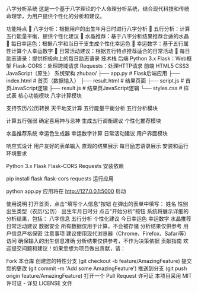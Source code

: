 八字分析系统
这是一个基于八字理论的个人命理分析系统，结合现代科技和传统命理学，为用户提供个性化的分析和建议。

功能特点
🎯 八字分析：根据用户的出生年月日时进行八字分析
🌈 五行分析：计算五行能量平衡，提供个性化建议
💎 水晶推荐：基于八字分析结果推荐合适的水晶
🎨 每日幸运色：根据八字和当日干支生成个性化幸运色
🔢 幸运数字：基于五行属性计算个人幸运数字
📅 日常活动建议：根据五行特点推荐适合的日常活动
💫 每日励志语录：提供积极向上的每日励志语录
技术栈
后端
Python 3.x
Flask：Web框架
Flask-CORS：处理跨域请求
Requests：处理HTTP请求
前端
HTML5
CSS3
JavaScript（原生）
系统架构
zhubao/
├── app.py              # Flask后端应用
├── index.html          # 首页（数据输入）
├── result.html         # 结果页面
├── script.js           # 首页JavaScript逻辑
├── result.js           # 结果页JavaScript逻辑
└── styles.css          # 样式表
核心功能模块
八字计算模块

支持农历/公历转换
天干地支计算
五行能量平衡分析
五行分析模块

计算五行强弱
确定喜用神与忌神
生成五行调衡建议
个性化推荐模块

水晶推荐系统
幸运色生成器
幸运数字计算
日常活动建议
用户界面模块

响应式设计
用户友好的表单输入
直观的结果展示
每日励志语录展示
安装和运行
环境要求

Python 3.x
Flask
Flask-CORS
Requests
安装依赖

pip install flask flask-cors requests
运行应用

python app.py
应用将在 http://127.0.0.1:5000 启动

使用说明
打开首页，点击"填写个人信息"按钮
在弹出的表单中填写：
姓名
性别
出生类型（农历/公历）
出生年月日时分
点击"开始分析"按钮
系统将展示详细的分析结果，包括：
八字信息
五行分析
个性化建议
今日幸运色
幸运数字
水晶推荐
日常活动建议
数据安全
所有数据仅用于计算，不会被存储
分析结果仅供参考
用户信息严格保密
注意事项
建议使用现代浏览器（Chrome、Firefox、Safari等）访问
确保输入的出生信息准确
分析结果仅供参考，不作为决策依据
贡献指南
欢迎提交问题和建议！如果您想为项目做出贡献，请：

Fork 本仓库
创建您的特性分支 (git checkout -b feature/AmazingFeature)
提交您的更改 (git commit -m 'Add some AmazingFeature')
推送到分支 (git push origin feature/AmazingFeature)
打开一个 Pull Request
许可证
本项目采用 MIT 许可证 - 详见 LICENSE 文件
